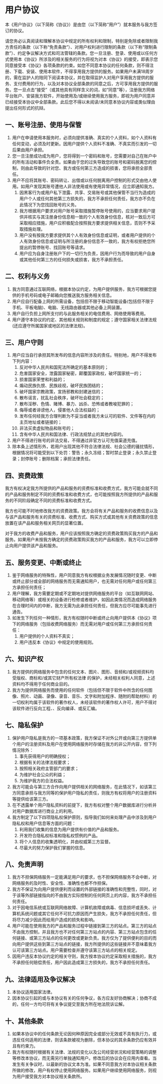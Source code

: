 # 用户协议

本《用户协议》（以下简称《协议》）是由您（以下简称“用户”）就本服务与我方签订的协议。

请您务必认真阅读和理解本协议中规定的所有权利和限制，特别是免除或者限制我方责任的条款（以下称“免责条款”）、对用户权利进行限制的条款（以下称“限制条款”）、约定争议解决方式和司法管辖的条款。您一旦注册、登录、使用或以任何方式使用本《协议》所涉及的相关服务的行为将视为对本《协议》的接受，即表示您同意接受本《协议》各项条款的约束。如您不同意本协议的任何条款，则不得注册、下载、安装、使用本软件，不得享用我方提供的服务。如果用户未满18周岁的，需在监护人的陪同下阅读本协议，并在取得监护人对用户享用我方提供的服务、支付费用的行为，以及对本协议全部条款的同意之后，方可享用我方提供的服务。您一旦点击“接受”（或其他具有同样含义的词，如“同意”等），注册我方网络平台账户、安装我方软件，开始使用及/或继续使用我方服务，即视为用户同意并已经接受本协议中全部条款。此后您不得以未阅读/未同意本协议内容或类似理由提出任何形式的抗辩。

## 一、账号注册、使用与保管

1. 用户在申请使用本服务时，必须向提供准确、真实的个人资料，如个人资料有任何变动，必须及时更新。因用户提供个人资料不准确、不真实而引发的一切后果由用户承担。
2. 您一旦注册成功成为用户，您将得到一个密码和账号，您需要对自己在账户中的所有活动和事件负全责。如果由于您的过失导致您的账号和密码脱离您的控制，则由此导致的针对您、我方或任何第三方造成的损害，您将承担全部责任。
3. 用户不应将其账号、密码转让、出借或以任何脱离用户控制的形式交由他人使用。如用户发现其账号遭他人非法使用或有使用异常情况，应立即通知我方。
   1. 因黑客行为或用户私下泄露、共享、交易账号或其他保管不当行为造成的用户个人或任何其他第三方损失的，我方不承担任何责任，我方亦不负在此情况下为您找回账号的义务。
   2. 我方根据用户要求对用户账号采取措施暂停账号使用的，应当要求用户提供并核实与其注册身份信息相一致的个人有效身份信息，核对一致后方可采取相应措施，用户应积极配合按照我方要求提供相关信息，否则不予采取措施处理。
   3. 用户没有按我方要求提供其个人有效身份信息或证明，或者用户提供的个人有效身份信息或证明与所注册的身份信息不一致的，我方有权拒绝您所提出的暂停账号、找回账号等请求。
   4. 用户应为自身注册账户下的一切行为负责，因用户行为而导致的用户自身或其他任何第三方的任何损失或损害，我方不承担责任。

## 二、权利与义务

1. 我方同意通过互联网络，根据本协议约定，为用户提供服务，我方可根据您提供的手机号码或电子邮箱向您推送我方服务相关信息。
2. 用户应自行配备上网的所需设备，包括但不限于移动智能设备(包括但不限于手机、平板电脑)、电脑、无线路由器或其他必备上网装置。
3. 用户自行负担上网所支付的与此服务相关的电信费用、网络使用等费用。
4. 用户遵守本协议的约定、其他相关规则和制度的规定；遵守国家相关法律法规(还应遵守所属国家或地区的法律法规)。

## 三、用户守则

1. 用户应当自行承担其所发布的信息内容所涉及的责任。特别地，用户不得发布下列内容：
   1. 反对中华人民共和国宪法所确定的基本原则的；
   2. 危害国家安全，泄露国家秘密，颠覆国家政权，破坏国家统一的；
   3. 损害国家荣誉和利益的；
   4. 煽动民族仇恨、民族歧视，破坏民族团结的；
   5. 破坏国家宗教政策，宣扬邪教和封建迷信的；
   6. 散布谣言，扰乱社会秩序，破坏社会稳定的；
   7. 散布淫秽、色情、赌博、暴力、凶杀、恐怖或者教唆犯罪的；
   8. 侮辱或者诽谤他人，侵害他人合法权益的；
   9. 发布任何经我方合理判断为不妥当或者我方未认可的软件、文件等在内的主页地址或者链接的；
   10. 非法买卖虚拟物品和账号的；
   11. 含有中华人民共和国法律、行政法规禁止的其他内容的。
2. 用户不得进行账号的非法交易，不得通过非官方认可充值渠道充值。
3. 除本条上述情形外，若用户出现其他不符合法律法规、社会公德的骚扰情形，根据情况将可能受到以下处罚：警告；永久冻结；暂时禁止登录；永久禁止登录；封停账号；删除档案；承担法律责任。

## 四、资费政策

我方有权决定我方所提供的产品和服务的资费标准和收费方式，我方可能会就不同的产品和服务制定不同的资费标准和收费方式，也可能按照我方所提供的产品和服务的不同阶段确定不同的资费标准和收费方式。

我方也可能不时地修改我方的资费政策。我方会将有关产品和服务的收费信息以及与该产品和服务有关的资费标准、收费方式、购买方式或其他有关资费政策的信息放置在该产品和服务相关网页的显著位置。

对于我方的收费产品和服务，用户应该按照我方确定的资费政策购买我方的产品和服务。如果用户未按我方确定的资费政策购买我方的产品和服务，我方可以立即停止向用户提供该产品和服务。

## 五、服务变更、中断或终止

1. 鉴于网络服务的特殊性，用户同意我方有权根据业务发展情况随时变更、中断或终止部分或全部的网络服务而无需通知用户，也无需对任何用户或任何第三方承担任何责任；
2. 用户理解，我方需要定期或不定期地对提供网络服务的平台（如互联网网站、移动网络等）或相关的设备进行检修或者维护，如因此类情况而造成网络服务在合理时间内的中断，我方无需为此承担任何责任，但我方应尽可能事先进行通告。
3. 如发生下列任何一种情形，我方有权随时中断或终止向用户提供本《协议》项下的网络服务（包括收费网络服务）而无需对用户或任何第三方承担任何责任：
   1. 用户提供的个人资料不真实；
   2. 用户违反本《协议》中规定的使用规则。

## 六、知识产权

1. 我方提供的网络服务中包含的任何文本、图片、图形、音频和/或视频资料均受版权、商标和/或其它财产所有权法律 的保护，未经相关权利人同意，上述资料均不得用于任何商业目的。
2. 我方为提供网络服务而使用的任何软件（包括但不限于软件中所含的任何图像、照片、动画、录像、录音、音乐、文字和附加程序、随附的帮助材料）的一切权利均属于该软件的著作权人，未经该软件的著作权人许可，用户不得对该软件进行反向工程、、反向编译、或反汇编。

## 七、隐私保护

1. 保护用户隐私是我方的一项基本政策，我方保证不对外公开或向第三方提供单个用户的注册资料及用户在使用网络服务时存储在我方的非公开内容，但下列情况除外：
   1. 事先获得用户的明确授权；
   2. 根据有关的法律法规要求；
   3. 按照相关政府主管部门的要求；
   4. 为维护社会公众的利益；
   5. 为维护我方的合法权益。
2. 我方可能会与第三方合作向用户提供相关的网络服务，在此情况下，如该第三方同意承担与我方同等的保护用户隐私的责任，则我方有权将用户的注册资料等提供给该第三方。
3. 在不透露单个用户隐私资料的前提下，我方有权对整个用户数据库进行分析并对用户数据库进行商业上的利用。
4. 我方制定了以下四项隐私权保护原则，指导我们如何来处理产品中涉及到用户隐私权和用户信息等方面的问题：
   1. 利用我们收集的信息为用户提供有价值的产品和服务。
   2. 开发符合隐私权标准和隐私权惯例的产品。
   3. 将个人信息的收集透明化，并由权威第三方监督。
   4. 尽最大的努力保护我们掌握的信息。

## 八、免责声明

1. 我方不担保网络服务一定能满足用户的要求，也不担保网络服务不会中断，对网络服务的及时性、安全性、准确性也都不作担保。
2. 我方不保证为向用户提供便利而设置的外部链接的准确性和完整性，同时，对于该等外部链接指向的不由我方实际控制的任何网页上的内容，我方不承担任何责任。
3. 对于因电信系统或互联网网络故障、计算机故障或病毒、信息损坏或丢失、计算机系统问题或其它任何不可抗力原因而产生损失，我方不承担任何责任，但将尽力减少因此而给用户造成的损失和影响。
4. 用户可能在使用我方的产品和服务过程中链接到第三方的站点。第三方的站点不由我方控制，并且我方也不对任何第三方站点的内容、第三方站点包含的任何链接、或第三方站点的任何更改或更新负责。我方仅为了提供便利的目的而向用户提供这些到第三方站点的链接，我方所提供的这些链接并不意味着我方认可该第三方站点。用户需要检查并遵守该第三方站点的相关规定。
5. 因用户违反本协议约定的相关守则，我方按本协议约定采取相关措施的，我方不承担任何赔偿责任，用户因此造成第三方损失的，我方不承担任何责任。

## 九、法律适用及争议解决

1. 本协议适用国家法律。
2. 因本协议引起的或与本协议有关的任何争议，各方应友好协商解决；协商不成的，任何一方均可将有关争议提交至我方所在地法院诉讼解。

## 十、其他条款

1. 如果本协议中的任何条款无论因何种原因完全或部分无效或不具有执行力，或违反任何适用的法律，则该条款被视为删除，但本协议的其余条款仍应有效并且有约束力。
2. 我方有权随时根据有关法律、法规的变化以及公司经营状况和经营策略的调整等修改本协议，而无需另行单独通知用户。修改后的协议会在应用内查看。当发生有关争议时，以最新的协议文本为准。如果不同意我方对本协议相关条款所做的修改，用户有权停止使用网络服务。如果用户继续使用网络服务，则视为用户接受我方对本协议相关条款所。
